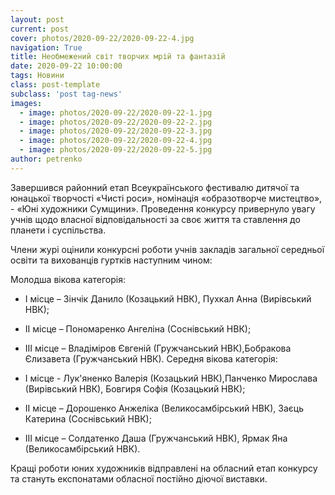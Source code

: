 ```yaml
---
layout: post
current: post
cover: photos/2020-09-22/2020-09-22-4.jpg
navigation: True
title: Необмежений світ творчих мрій та фантазій
date: 2020-09-22 10:00:00
tags: Новини
class: post-template
subclass: 'post tag-news'
images:
  - image: photos/2020-09-22/2020-09-22-1.jpg
  - image: photos/2020-09-22/2020-09-22-2.jpg
  - image: photos/2020-09-22/2020-09-22-3.jpg
  - image: photos/2020-09-22/2020-09-22-4.jpg
  - image: photos/2020-09-22/2020-09-22-5.jpg
author: petrenko
---
```


Завершився районний етап Всеукраїнського фестивалю дитячої та юнацької творчості «Чисті роси», номінація «образотворче мистецтво»,  - «Юні художники Сумщини». Проведення конкурсу привернуло увагу учнів щодо власної відповідальності за своє життя та ставлення до планети і суспільства.

Члени журі оцінили конкурсні роботи учнів закладів загальної середньої освіти та вихованців гуртків наступним чином:

Молодша вікова категорія:

 - І місце – Зінчік Данило (Козацький НВК), Пухкал Анна (Вирівський НВК);
 - ІІ місце – Пономаренко Ангеліна (Соснівський НВК);
 - ІІІ місце – Владіміров Євгеній (Гружчанський НВК),Бобракова Єлизавета (Гружчанський НВК).
Середня вікова категорія:

 - І місце - Лук'яненко Валерія (Козацький НВК),Панченко Мирослава (Вирівський НВК), Бовгиря Софія (Козацький НВК);
 - ІІ місце – Дорошенко Анжеліка (Великосамбірський НВК), Заєць Катерина (Соснівський НВК);
 - ІІІ місце – Солдатенко Даша (Гружчанський НВК), Ярмак Яна (Великосамбірський НВК).

Кращі роботи юних художників відправлені на обласний етап конкурсу  та стануть експонатами обласної постійно діючої виставки.
